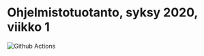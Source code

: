 # Ohjelmistotuotanto, syksy 2020, viikko 1

![Github Actions](https://github.com/meklu/uni-ohtu-s2020-viikko1/workflows/Java%20CI%20with%20Gradle/badge.svg)

